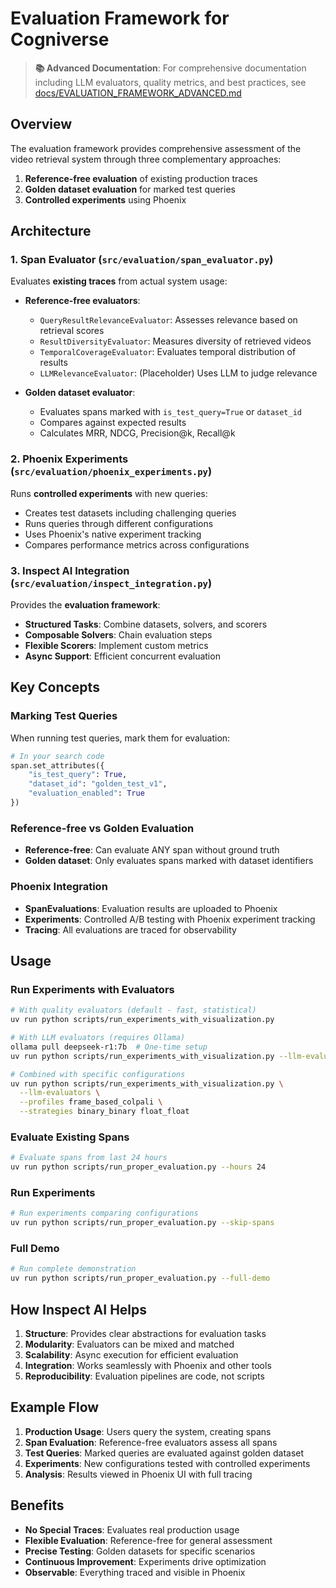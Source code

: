 # Evaluation Framework for Cogniverse

> **📚 Advanced Documentation**: For comprehensive documentation including LLM evaluators, quality metrics, and best practices, see [docs/EVALUATION_FRAMEWORK_ADVANCED.md](docs/EVALUATION_FRAMEWORK_ADVANCED.md)

## Overview

The evaluation framework provides comprehensive assessment of the video retrieval system through three complementary approaches:

1. **Reference-free evaluation** of existing production traces
2. **Golden dataset evaluation** for marked test queries
3. **Controlled experiments** using Phoenix

## Architecture

### 1. Span Evaluator (`src/evaluation/span_evaluator.py`)

Evaluates **existing traces** from actual system usage:

- **Reference-free evaluators**:
  - `QueryResultRelevanceEvaluator`: Assesses relevance based on retrieval scores
  - `ResultDiversityEvaluator`: Measures diversity of retrieved videos
  - `TemporalCoverageEvaluator`: Evaluates temporal distribution of results
  - `LLMRelevanceEvaluator`: (Placeholder) Uses LLM to judge relevance

- **Golden dataset evaluator**:
  - Evaluates spans marked with `is_test_query=True` or `dataset_id`
  - Compares against expected results
  - Calculates MRR, NDCG, Precision@k, Recall@k

### 2. Phoenix Experiments (`src/evaluation/phoenix_experiments.py`)

Runs **controlled experiments** with new queries:

- Creates test datasets including challenging queries
- Runs queries through different configurations
- Uses Phoenix's native experiment tracking
- Compares performance metrics across configurations

### 3. Inspect AI Integration (`src/evaluation/inspect_integration.py`)

Provides the **evaluation framework**:

- **Structured Tasks**: Combine datasets, solvers, and scorers
- **Composable Solvers**: Chain evaluation steps
- **Flexible Scorers**: Implement custom metrics
- **Async Support**: Efficient concurrent evaluation

## Key Concepts

### Marking Test Queries

When running test queries, mark them for evaluation:

```python
# In your search code
span.set_attributes({
    "is_test_query": True,
    "dataset_id": "golden_test_v1",
    "evaluation_enabled": True
})
```

### Reference-free vs Golden Evaluation

- **Reference-free**: Can evaluate ANY span without ground truth
- **Golden dataset**: Only evaluates spans marked with dataset identifiers

### Phoenix Integration

- **SpanEvaluations**: Evaluation results are uploaded to Phoenix
- **Experiments**: Controlled A/B testing with Phoenix experiment tracking
- **Tracing**: All evaluations are traced for observability

## Usage

### Run Experiments with Evaluators

```bash
# With quality evaluators (default - fast, statistical)
uv run python scripts/run_experiments_with_visualization.py

# With LLM evaluators (requires Ollama)
ollama pull deepseek-r1:7b  # One-time setup
uv run python scripts/run_experiments_with_visualization.py --llm-evaluators

# Combined with specific configurations
uv run python scripts/run_experiments_with_visualization.py \
  --llm-evaluators \
  --profiles frame_based_colpali \
  --strategies binary_binary float_float
```

### Evaluate Existing Spans

```bash
# Evaluate spans from last 24 hours
uv run python scripts/run_proper_evaluation.py --hours 24
```

### Run Experiments

```bash
# Run experiments comparing configurations
uv run python scripts/run_proper_evaluation.py --skip-spans
```

### Full Demo

```bash
# Run complete demonstration
uv run python scripts/run_proper_evaluation.py --full-demo
```

## How Inspect AI Helps

1. **Structure**: Provides clear abstractions for evaluation tasks
2. **Modularity**: Evaluators can be mixed and matched
3. **Scalability**: Async execution for efficient evaluation
4. **Integration**: Works seamlessly with Phoenix and other tools
5. **Reproducibility**: Evaluation pipelines are code, not scripts

## Example Flow

1. **Production Usage**: Users query the system, creating spans
2. **Span Evaluation**: Reference-free evaluators assess all spans
3. **Test Queries**: Marked queries are evaluated against golden dataset
4. **Experiments**: New configurations tested with controlled experiments
5. **Analysis**: Results viewed in Phoenix UI with full tracing

## Benefits

- **No Special Traces**: Evaluates real production usage
- **Flexible Evaluation**: Reference-free for general assessment
- **Precise Testing**: Golden datasets for specific scenarios
- **Continuous Improvement**: Experiments drive optimization
- **Observable**: Everything traced and visible in Phoenix
